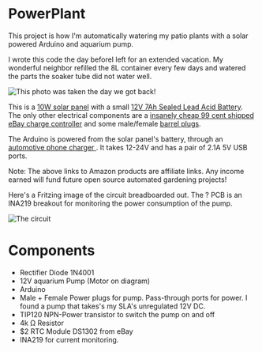 PowerPlant
==========

This project is how I'm automatically watering my patio plants with a solar powered Arduino and aquarium pump.

I wrote this code the day beforeI left for an extended vacation. My wonderful neighbor refilled the 8L container every few days and watered the parts the soaker tube did not water well. 

![This photo was taken the day we got back!](http://i.imgur.com/HziK3qG.png)

This is a [10W solar panel]("http://www.amazon.com/gp/product/B007YT5XCA/ref=as_li_ss_tl?ie=UTF8&camp=1789&creative=390957&creativeASIN=B007YT5XCA&linkCode=as2&tag=12vdcs-20) with a small [12V 7Ah Sealed Lead Acid Battery](http://www.amazon.com/gp/product/B003GXP10W/ref=as_li_ss_tl?ie=UTF8&camp=1789&creative=390957&creativeASIN=B003GXP10W&linkCode=as2&tag=12vdcs-20). The only other electrical components are a [insanely cheap 99 cent shipped eBay charge controller](http://www.ebay.com/itm/10A-Solar-Charge-Controller-Regulator-12V-24V-Autoswitch-100W-Solar-Panel-10A-/111262571836?pt=LH_DefaultDomain_0&hash=item19e7c41d3c) and some male/female [barrel plugs](http://www.amazon.com/gp/product/B002QWNZHU/ref=as_li_ss_tl?ie=UTF8&camp=1789&creative=390957&creativeASIN=B002QWNZHU&linkCode=as2&tag=12vdcs-20).


The Arduino is powered from the solar panel's battery, through an [automotive phone charger ](http://www.amazon.com/gp/product/B0088U4YAG/ref=as_li_ss_tl?ie=UTF8&camp=1789&creative=390957&creativeASIN=B0088U4YAG&linkCode=as2&tag=12vdcs-20). It takes 12-24V and has a pair of 2.1A 5V USB ports.

Note: The above links to Amazon products are affiliate links. Any income earned will fund future open source automated gardening projects!

Here's a Fritzing image of the circuit breadboarded out. The ? PCB is an INA219 breakout for monitoring the power consumption of the pump.

![The circuit](http://i.imgur.com/zYkL1aL.png)



Components
=================

* Rectifier Diode 1N4001
* 12V aquarium Pump (Motor on diagram)
* Arduino
* Male + Female Power plugs for pump. Pass-through ports for power. I found a pump that takes's my SLA's unregulated 12V DC.
* TIP120	NPN-Power transistor to switch the pump on and off
* 4k Ω Resistor
* $2 RTC Module DS1302 from eBay
* INA219 for current monitoring.
